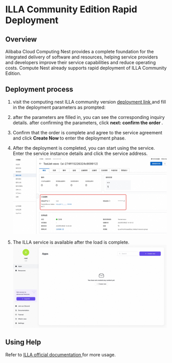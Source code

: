 <h1>ILLA Community Edition Rapid Deployment </h1>

<h2> Overview </h2>

<p> Alibaba Cloud Computing Nest provides a complete foundation for the integrated delivery of software and resources, helping service providers and developers improve their service capabilities and reduce operating costs. Compute Nest already supports rapid deployment of ILLA Community Edition. </p>

<h2> Deployment process </h2>

<ol>
<li><p> visit the computing nest ILLA community version <a href = "https://computenest.console.aliyun.com/service/instance/create/default?type=user&ServiceName=ILLA社区版"> deployment link </a> and fill in the deployment parameters as prompted:</p></li>
<li><p> after the parameters are filled in, you can see the corresponding inquiry details. after confirming the parameters, click <strong> next: confirm the order </strong>. </p></li>
<li><p> Confirm that the order is complete and agree to the service agreement and click <strong> Create Now </strong> to enter the deployment phase. </p></li>
<li><p> After the deployment is completed, you can start using the service. Enter the service instance details and click the service address.
<img src="2.jpg" alt="image.png" /></p></li>
<li><p> The ILLA service is available after the load is complete.
<img src="3.jpg" alt="image.png" /></p></li>
</ol>

<h2> Using Help </h2>

<p> Refer to <a href = "https://docs.illacloud.com/">ILLA official documentation </a> for more usage. </p>
